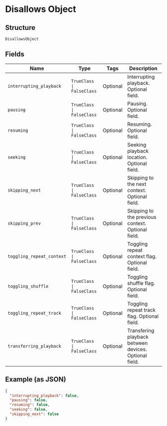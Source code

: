 
# Disallows Object

## Structure

`DisallowsObject`

## Fields

| Name | Type | Tags | Description |
|  --- | --- | --- | --- |
| `interrupting_playback` | `TrueClass \| FalseClass` | Optional | Interrupting playback. Optional field. |
| `pausing` | `TrueClass \| FalseClass` | Optional | Pausing. Optional field. |
| `resuming` | `TrueClass \| FalseClass` | Optional | Resuming. Optional field. |
| `seeking` | `TrueClass \| FalseClass` | Optional | Seeking playback location. Optional field. |
| `skipping_next` | `TrueClass \| FalseClass` | Optional | Skipping to the next context. Optional field. |
| `skipping_prev` | `TrueClass \| FalseClass` | Optional | Skipping to the previous context. Optional field. |
| `toggling_repeat_context` | `TrueClass \| FalseClass` | Optional | Toggling repeat context flag. Optional field. |
| `toggling_shuffle` | `TrueClass \| FalseClass` | Optional | Toggling shuffle flag. Optional field. |
| `toggling_repeat_track` | `TrueClass \| FalseClass` | Optional | Toggling repeat track flag. Optional field. |
| `transferring_playback` | `TrueClass \| FalseClass` | Optional | Transfering playback between devices. Optional field. |

## Example (as JSON)

```json
{
  "interrupting_playback": false,
  "pausing": false,
  "resuming": false,
  "seeking": false,
  "skipping_next": false
}
```

